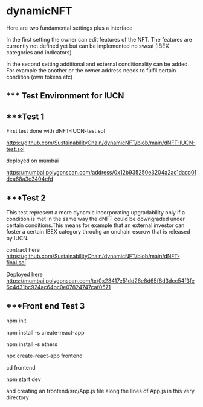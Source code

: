 # dynamicNFT

Here are two fundamental settings plus a interface

In the first setting the owner can edit features of the NFT. The features are currently not defined yet but can be implemented no sweat (IBEX categories and indicators)

In the second setting additional and external conditionality can be added. For example the another or the owner address needs to fulfil certain condition (own tokens etc)



*** Test Environment for IUCN
----------------

***Test 1
----------------
First test done with dNFT-IUCN-test.sol

https://github.com/SustainabilityChain/dynamicNFT/blob/main/dNFT-IUCN-test.sol

deployed on mumbai

https://mumbai.polygonscan.com/address/0x12b935250e3204a2ac1dacc01dca68a3c3404cfd

***Test 2
----------------
This test represent a more dynamic incorporating upgradability only if a condition is met in the same way the dNFT could be downgraded under certain conditions.This means for example that an external investor can foster a certain IBEX category throuhg an onchain escrow that is released by IUCN.

contract here https://github.com/SustainabilityChain/dynamicNFT/blob/main/dNFT-final.sol

Deployed here https://mumbai.polygonscan.com/tx/0x23417e51dd26e8d65f8d3dcc54f3fe6c4d31bc924ac64bc0e07824747caf0571

***Front end Test 3
----------------

npm init

npm install -s create-react-app

npm install -s ethers

npx create-react-app frontend

cd frontend

npm start dev


and creating an frontend/src/App.js file along the lines of App.js in this very directory


